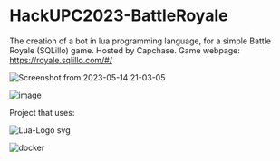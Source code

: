 # HackUPC2023-BattleRoyale
The creation of a bot in lua programming language, for a simple Battle Royale (SQLillo) game. Hosted by Capchase.
Game webpage: https://royale.sqlillo.com/#/


![Screenshot from 2023-05-14 21-03-05](https://github.com/ArnauCS03/HackUPC2023-BattleRoyale/assets/95536223/63e7900f-f28d-42eb-9255-434611ede812)

![image](https://github.com/ArnauCS03/HackUPC2023-BattleRoyale/assets/95536223/4bbac266-9591-4ed4-9104-ee57bf9df526)



Project that uses:

![Lua-Logo svg](https://github.com/ArnauCS03/HackUPC2023-BattleRoyale/assets/95536223/6cd0b623-32d7-4580-8aef-643b1b23aa96)

![docker](https://github.com/ArnauCS03/HackUPC2023-BattleRoyale/assets/95536223/15593709-d96b-42e3-867e-da7567479d1e)

